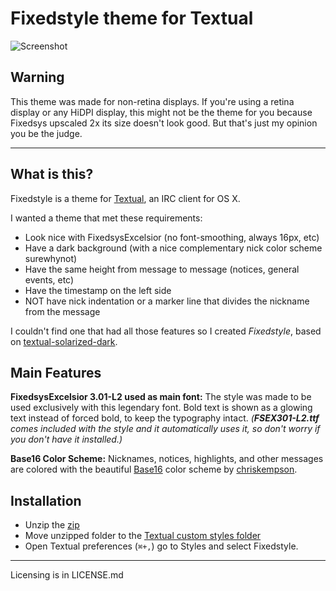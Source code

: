 # Fixedstyle theme for Textual
![Screenshot](http://i.imgur.com/QMoncOL.png)

## Warning
This theme was made for non-retina displays. If you're using a retina display or any HiDPI display, this might not be the theme for you because Fixedsys upscaled 2x its size doesn't look good. But that's just my opinion you be the judge.

---

## What is this?
Fixedstyle is a theme for [Textual](https://www.codeux.com/textual/), an IRC client for OS X.

I wanted a theme that met these requirements:
* Look nice with FixedsysExcelsior (no font-smoothing, always 16px, etc)
* Have a dark background (with a nice complementary nick color scheme surewhynot)
* Have the same height from message to message (notices, general events, etc)
* Have the timestamp on the left side
* NOT have nick indentation or a marker line that divides the nickname from the message

I couldn't find one that had all those features so I created *Fixedstyle*, based on [textual-solarized-dark](https://github.com/Xorcode/textual-solarized-dark).

## Main Features
**FixedsysExcelsior 3.01-L2 used as main font:**
The style was made to be used exclusively with this legendary font. Bold text is shown as a glowing text instead of forced bold, to keep the typography intact. *(__FSEX301-L2.ttf__ comes included with the style and it automatically uses it, so don't worry if you don't have it installed.)*

**Base16 Color Scheme:**
Nicknames, notices, highlights, and other messages are colored with the beautiful [Base16](https://github.com/chriskempson/base16) color scheme by [chriskempson](https://github.com/chriskempson).

## Installation
* Unzip the [zip](https://github.com/iiiGerardoiii/Fixedstyle/archive/master.zip)
* Move unzipped folder to the [Textual custom styles folder](https://d.maxfile.ro/mwdvbtannn.html)
* Open Textual preferences (`⌘+,`) go to Styles and select Fixedstyle.

---

Licensing is in LICENSE.md
